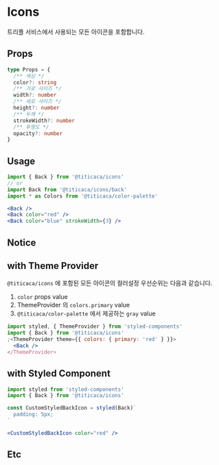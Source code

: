 # Icons

트리플 서비스에서 사용되는 모든 아이콘을 포함합니다.

## Props

```ts
type Props = {
  /** 색상 */
  color?: string
  /** 가로 사이즈 */
  width?: number
  /** 세로 사이즈 */
  height?: number
  /** 두께 */
  strokeWidth?: number
  /** 투명도 */
  opacity?: number
}
```

## Usage

```jsx
import { Back } from '@titicaca/icons'
// or
import Back from '@titicaca/icons/back'
import * as Colors from '@titicaca/color-palette'

<Back />
<Back color="red" />
<Back color="blue" strokeWidth={3} />
```

## Notice

## with Theme Provider

`@titicaca/icons` 에 포함된 모든 아이콘의 컬러설정 우선순위는 다음과 같습니다.

1. `color` props value
2. ThemeProvider 의 `colors.primary` value
3. `@titicaca/color-palette` 에서 제공하는 `gray` value

```jsx
import styled, { ThemeProvider } from 'styled-components'
import { Back } from '@titicaca/icons'
;<ThemeProvider theme={{ colors: { primary: 'red' } }}>
  <Back />
</ThemeProvider>
```

## with Styled Component

```jsx
import styled from 'styled-components'
import { Back } from '@titicaca/icons'

const CustomStyledBackIcon = styled(Back)`
  padding: 5px;
`

<CustomStyledBackIcon color="red" />
```

## Etc
